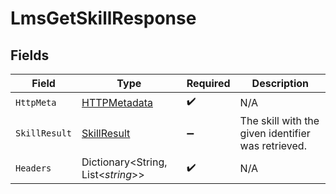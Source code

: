 # LmsGetSkillResponse


## Fields

| Field                                                   | Type                                                    | Required                                                | Description                                             |
| ------------------------------------------------------- | ------------------------------------------------------- | ------------------------------------------------------- | ------------------------------------------------------- |
| `HttpMeta`                                              | [HTTPMetadata](../../Models/Components/HTTPMetadata.md) | :heavy_check_mark:                                      | N/A                                                     |
| `SkillResult`                                           | [SkillResult](../../Models/Components/SkillResult.md)   | :heavy_minus_sign:                                      | The skill with the given identifier was retrieved.      |
| `Headers`                                               | Dictionary<String, List<*string*>>                      | :heavy_check_mark:                                      | N/A                                                     |